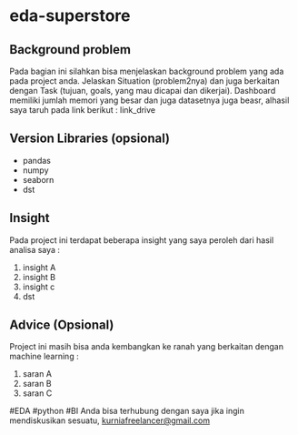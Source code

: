 # eda-superstore
## Background problem
Pada bagian ini silahkan bisa menjelaskan background problem yang ada pada project anda. Jelaskan Situation (problem2nya) dan juga berkaitan dengan Task (tujuan, goals, yang mau dicapai dan dikerjai). Dashboard memiliki jumlah memori yang besar dan juga datasetnya juga beasr, alhasil saya taruh pada link berikut : link_drive

## Version Libraries (opsional)
- pandas
- numpy
- seaborn
- dst

## Insight 
Pada project ini terdapat beberapa insight yang saya peroleh dari hasil analisa saya :
1. insight A
2. insight B
3. insight c
4. dst

## Advice (Opsional)
Project ini masih bisa anda kembangkan ke ranah yang berkaitan dengan machine learning :
1. saran A
2. saran B
3. saran C

#EDA #python #BI
Anda bisa terhubung dengan saya jika ingin mendiskusikan sesuatu, kurniafreelancer@gmail.com

